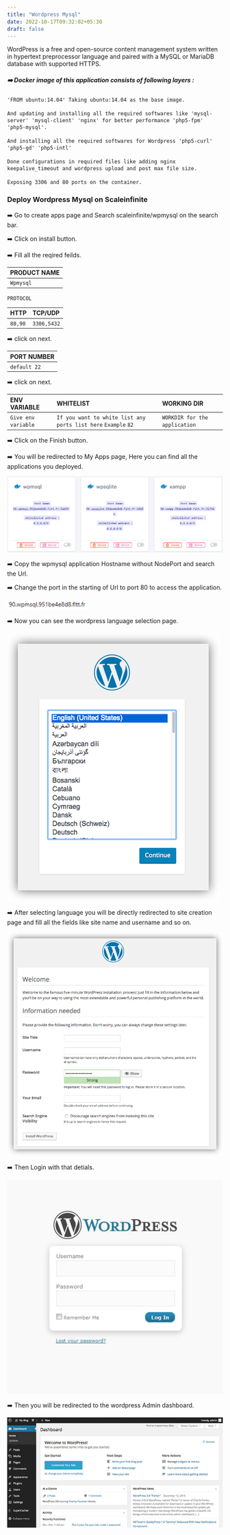 ```yaml
---
title: "Wordpress Mysql"
date: 2022-10-17T09:32:02+05:30
draft: false
---
```



WordPress is a free and open-source content management system written in hypertext preprocessor language and paired with a MySQL or MariaDB database with supported HTTPS.

##### ➡️ Docker image of this application consists of following layers :

```
'FROM ubuntu:14.04' Taking ubuntu:14.04 as the base image.

And updating and installing all the required softwares like 'mysql-server' 'mysql-client' 'nginx' for better performance 'php5-fpm' 'php5-mysql'.

And installing all the required softwares for Wordpress 'php5-curl' 'php5-gd' 'php5-intl'

Done configurations in required files like adding nginx keepalive_timeout and wordpress upload and post max file size.

Exposing 3306 and 80 ports on the container. 
```

### Deploy Wordpress Mysql on Scaleinfinite

➡️ Go to create apps page and Search scaleinfinite/wpmysql on the search bar.

➡️ Click on install button. 

➡️ Fill all the reqired feilds.

| PRODUCT NAME  |
| :--------     | 
| `Wpmysql`     |

`PROTOCOL`

| HTTP          | TCP/UDP       |
| :--------     | :--------     |
| `80,90`       | `3306,5432`   |

➡️ click on next.

| PORT NUMBER   |
| :--------     |
| `default 22`  |

➡️ click on next.

| ENV VARIABLE         |  WHITELIST                                                       |        WORKING DIR          |
| :---------           | :--------                                                        |:----------------------------| 
| `Give env variable`  | `If you want to white list any ports list here` `Example` `82`   |`WORKDIR for the application`|

➡️ Click on the Finish button.

➡️ You will be redirected to My Apps page, Here you can find all the applications you deployed.

![App Screenshot](images/myapps.png)

➡️ Copy the wpmysql application Hostname without NodePort and search the Url. 

➡️ Change the port in the starting of Url to port 80 to access the application.

![App Screenshot](images/mysqllink.png)

➡️ Now you can see the wordpress language selection page. 

![App Screenshot](images/wordpress-lang.png)

➡️ After selecting language you will be directly redirected to site creation page and fill all the fields like site name and username and so on.

![App Screenshot](images/wordpress-welcome.png)

➡️ Then Login with that detials.

![App Screenshot](images/wordpress-login.jpg)

➡️ Then you will be redirected to the wordpress Admin dashboard.

![App Screenshot](images/wordpress-dashboard.jpg)


